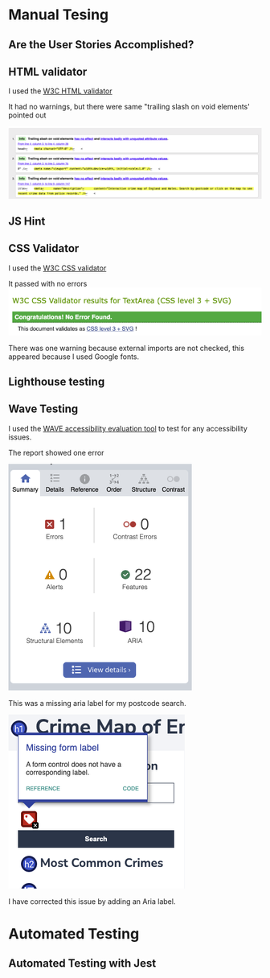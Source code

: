 # Manual Tesing

## Are the User Stories Accomplished?

## HTML validator

I used the [W3C HTML validator](https://validator.w3.org/)

It had no warnings, but there were same "trailing slash on void elements' pointed out 

![Image of HTML validator info points](assets/docs-images/html-validator.png)

## JS Hint

## CSS Validator

I used the [W3C CSS validator](https://jigsaw.w3.org/css-validator/)

It passed with no errors
![Image of CSS validator pass](assets/docs-images/css-validator.png)

There was one warning because external imports are not checked, this appeared because I used Google fonts.

## Lighthouse testing

## Wave Testing

I used the [WAVE accessibility evaluation tool](https://wave.webaim.org/) to test for any accessibility issues. 

The report showed one error

![Image of Wave Report](assets/docs-images/wave-report.png)

This was a missing aria label for my postcode search.

![Image of Wave error](assets/docs-images/wave-error.png)

I have corrected this issue by adding an Aria label.

# Automated Testing

## Automated Testing with Jest